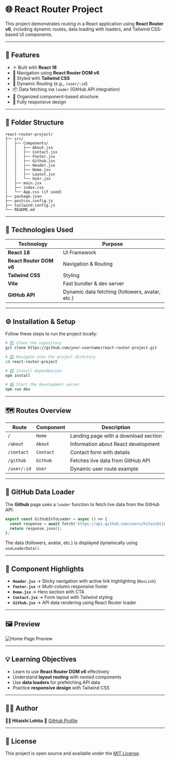 # 🌐 React Router Project

This project demonstrates routing in a React application using **React Router v6**, including dynamic routes, data loading with loaders, and Tailwind CSS-based UI components.

---

## 🚀 Features

* ⚛️ Built with **React 18**
* 🧭 Navigation using **React Router DOM v6**
* 🌈 Styled with **Tailwind CSS**
* 🧩 Dynamic Routing (e.g., `/user/:id`)
* 📦 Data fetching via `loader` (GitHub API integration)
* 🧠 Organized component-based structure
* 📱 Fully responsive design

---

## 📁 Folder Structure

```
react-router-project/
├── src/
│   ├── Components/
│   │   ├── About.jsx
│   │   ├── Contact.jsx
│   │   ├── Footer.jsx
│   │   ├── Github.jsx
│   │   ├── Header.jsx
│   │   ├── Home.jsx
│   │   ├── Layout.jsx
│   │   └── User.jsx
│   ├── main.jsx
│   ├── index.css
│   └── App.css (if used)
├── package.json
├── postcss.config.js
├── tailwind.config.js
└── README.md
```

---

## 🧰 Technologies Used

| Technology              | Purpose                                         |
| ----------------------- | ----------------------------------------------- |
| **React 18**            | UI Framework                                    |
| **React Router DOM v6** | Navigation & Routing                            |
| **Tailwind CSS**        | Styling                                         |
| **Vite**                | Fast bundler & dev server                       |
| **GitHub API**          | Dynamic data fetching (followers, avatar, etc.) |

---

## ⚙️ Installation & Setup

Follow these steps to run the project locally:

```bash
# 1️⃣ Clone the repository
git clone https://github.com/your-username/react-router-project.git

# 2️⃣ Navigate into the project directory
cd react-router-project

# 3️⃣ Install dependencies
npm install

# 4️⃣ Start the development server
npm run dev
```

---

## 🗺️ Routes Overview

| Route       | Component | Description                          |
| ----------- | --------- | ------------------------------------ |
| `/`         | `Home`    | Landing page with a download section |
| `/about`    | `About`   | Information about React development  |
| `/contact`  | `Contact` | Contact form with details            |
| `/github`   | `Github`  | Fetches live data from GitHub API    |
| `/user/:id` | `User`    | Dynamic user route example           |

---

## 🔗 GitHub Data Loader

The **Github** page uses a `loader` function to fetch live data from the GitHub API:

```jsx
export const GithubInfoLoader = async () => {
  const response = await fetch('https://api.github.com/users/hitaishi18-coder');
  return response.json();
};
```

The data (followers, avatar, etc.) is displayed dynamically using `useLoaderData()`.

---

## 🧱 Component Highlights

* **`Header.jsx`** → Sticky navigation with active link highlighting (`NavLink`)
* **`Footer.jsx`** → Multi-column responsive footer
* **`Home.jsx`** → Hero section with CTA
* **`Contact.jsx`** → Form layout with Tailwind styling
* **`Github.jsx`** → API data rendering using React Router loader

---

## 🖼️ Preview

![Home Page Preview](https://i.ibb.co/5BCcDYB/Remote2.png)

---

## 💡 Learning Objectives

* Learn to use **React Router DOM v6** effectively
* Understand **layout routing** with nested components
* Use **data loaders** for prefetching API data
* Practice **responsive design** with Tailwind CSS

---

## 🧑‍💻 Author

**👩‍💻 Hitaishi Lohtia**
🔗 [GitHub Profile](https://github.com/hitaishi18-coder)

---

## 🪪 License

This project is open source and available under the [MIT License](LICENSE).


